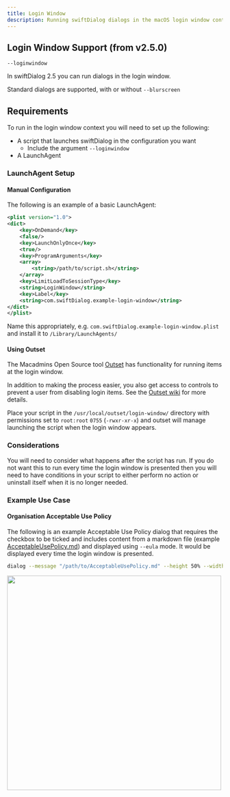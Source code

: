 ```yaml
---
title: Login Window
description: Running swiftDialog dialogs in the macOS login window context
---
```


## Login Window Support (from v2.5.0)

`--loginwindow`

In swiftDialog 2.5 you can run dialogs in the login window.

Standard dialogs are supported, with or without `--blurscreen`

## Requirements

To run in the login window context you will need to set up the following:

 - A script that launches swiftDialog in the configuration you want
   - Include the argument `--loginwindow`
 - A LaunchAgent

### LaunchAgent Setup

#### Manual Configuration

The following is an example of a basic LaunchAgent:

```xml
<plist version="1.0">
<dict>
	<key>OnDemand</key>
	<false/>
	<key>LaunchOnlyOnce</key>
	<true/>
	<key>ProgramArguments</key>
	<array>
		<string>/path/to/script.sh</string>
	</array>
	<key>LimitLoadToSessionType</key>
	<string>LoginWindow</string>
	<key>Label</key>
	<string>com.swiftDialog.example-login-window</string>
</dict>
</plist>
```

Name this appropriately, e.g. `com.swiftDialog.example-login-window.plist` and install it to `/Library/LaunchAgents/`

#### Using Outset

The Macadmins Open Source tool [Outset](https://github.com/macadmins/outset/) has functionality for running items at the login window.

In addition to making the process easier, you also get access to controls to prevent a user from disabling login items. See the [Outset wiki](https://github.com/macadmins/outset/wiki/Deployment#login-items-management) for more details.

Place your script in the `/usr/local/outset/login-window/` directory with permissions set to `root:root` `0755` (`-rwxr-xr-x`) and outset will manage launching the script when the login window appears.

### Considerations

You will need to consider what happens after the script has run. If you do not want this to run every time the login window is presented then you will need to have conditions in your script to either perform no action or uninstall itself when it is no longer needed.

### Example Use Case

#### Organisation Acceptable Use Policy

The following is an example Acceptable Use Policy dialog that requires the checkbox to be ticked and includes content from a markdown file (example [AcceptableUsePolicy.md](https://github.com/user-attachments/files/15521093/AcceptableUsePolicy.md)) and displayed using `--eula` mode. It would be displayed every time the login window is presented.

```bash
dialog --message "/path/to/AcceptableUsePolicy.md" --height 50% --width 35% --style centred --icon sf=rectangle.and.pencil.and.ellipsis,colour=accent --title "{COMPANY-NAME} Acceptable Use" --button1disabled --checkbox "I Agree",enableButton1 --quitkey A --eula --blurscreen --loginwindow
```
<img src="https://github.com/swiftDialog/swiftDialog/assets/3598965/4139ae63-f420-439f-8aaa-152f8fcc91b9" width=500px>